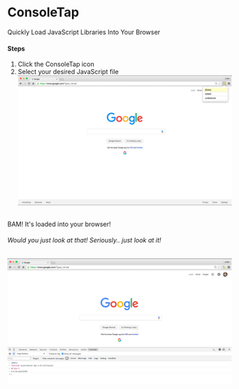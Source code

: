 # ConsoleTap
Quickly Load JavaScript Libraries Into Your Browser  
  
#### Steps  
1. Click the ConsoleTap icon  
2. Select your desired JavaScript file  
![ScreenShot](screenshot1.png)  
  
<br/>
BAM!  It's loaded into your browser!  
  
###### Would you just look at that! Seriously.. just look at it!  
![ScreenShot](screenshot2.png)

